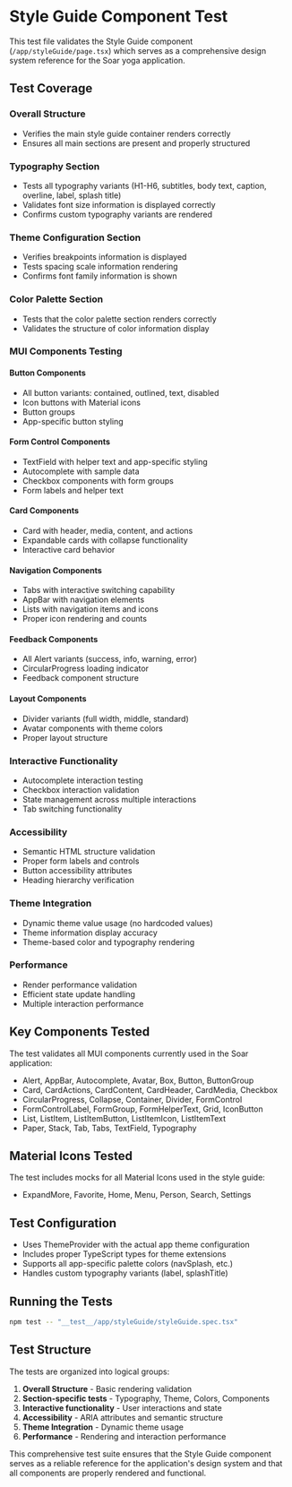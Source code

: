 # Style Guide Component Test

This test file validates the Style Guide component (`/app/styleGuide/page.tsx`) which serves as a comprehensive design system reference for the Soar yoga application.

## Test Coverage

### Overall Structure

- Verifies the main style guide container renders correctly
- Ensures all main sections are present and properly structured

### Typography Section

- Tests all typography variants (H1-H6, subtitles, body text, caption, overline, label, splash title)
- Validates font size information is displayed correctly
- Confirms custom typography variants are rendered

### Theme Configuration Section

- Verifies breakpoints information is displayed
- Tests spacing scale information rendering
- Confirms font family information is shown

### Color Palette Section

- Tests that the color palette section renders correctly
- Validates the structure of color information display

### MUI Components Testing

#### Button Components

- All button variants: contained, outlined, text, disabled
- Icon buttons with Material icons
- Button groups
- App-specific button styling

#### Form Control Components

- TextField with helper text and app-specific styling
- Autocomplete with sample data
- Checkbox components with form groups
- Form labels and helper text

#### Card Components

- Card with header, media, content, and actions
- Expandable cards with collapse functionality
- Interactive card behavior

#### Navigation Components

- Tabs with interactive switching capability
- AppBar with navigation elements
- Lists with navigation items and icons
- Proper icon rendering and counts

#### Feedback Components

- All Alert variants (success, info, warning, error)
- CircularProgress loading indicator
- Feedback component structure

#### Layout Components

- Divider variants (full width, middle, standard)
- Avatar components with theme colors
- Proper layout structure

### Interactive Functionality

- Autocomplete interaction testing
- Checkbox interaction validation
- State management across multiple interactions
- Tab switching functionality

### Accessibility

- Semantic HTML structure validation
- Proper form labels and controls
- Button accessibility attributes
- Heading hierarchy verification

### Theme Integration

- Dynamic theme value usage (no hardcoded values)
- Theme information display accuracy
- Theme-based color and typography rendering

### Performance

- Render performance validation
- Efficient state update handling
- Multiple interaction performance

## Key Components Tested

The test validates all MUI components currently used in the Soar application:

- Alert, AppBar, Autocomplete, Avatar, Box, Button, ButtonGroup
- Card, CardActions, CardContent, CardHeader, CardMedia, Checkbox
- CircularProgress, Collapse, Container, Divider, FormControl
- FormControlLabel, FormGroup, FormHelperText, Grid, IconButton
- List, ListItem, ListItemButton, ListItemIcon, ListItemText
- Paper, Stack, Tab, Tabs, TextField, Typography

## Material Icons Tested

The test includes mocks for all Material Icons used in the style guide:

- ExpandMore, Favorite, Home, Menu, Person, Search, Settings

## Test Configuration

- Uses ThemeProvider with the actual app theme configuration
- Includes proper TypeScript types for theme extensions
- Supports all app-specific palette colors (navSplash, etc.)
- Handles custom typography variants (label, splashTitle)

## Running the Tests

```bash
npm test -- "__test__/app/styleGuide/styleGuide.spec.tsx"
```

## Test Structure

The tests are organized into logical groups:

1. **Overall Structure** - Basic rendering validation
2. **Section-specific tests** - Typography, Theme, Colors, Components
3. **Interactive functionality** - User interactions and state
4. **Accessibility** - ARIA attributes and semantic structure
5. **Theme Integration** - Dynamic theme usage
6. **Performance** - Rendering and interaction performance

This comprehensive test suite ensures that the Style Guide component serves as a reliable reference for the application's design system and that all components are properly rendered and functional.
